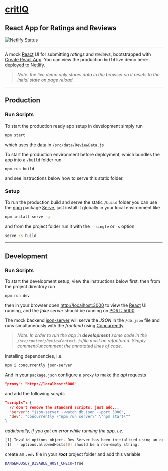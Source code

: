 # [critIQ](https://critiq-react-app.netlify.app)

## React App for Ratings and Reviews

[![Netlify Status](https://api.netlify.com/api/v1/badges/33351f97-a8a9-485d-9276-297b36cecf2d/deploy-status)](https://app.netlify.com/sites/critiq-react-app/deploys)

---

A mock [React](https://reactjs.org/docs/getting-started.html#try-react) UI for submitting _ratings_ and _reviews_, bootstrapped with [Create React App](https://github.com/facebook/create-react-app). You can view the production `build` live demo here: [deployed to Netlify](https://www.netlify.com/?utm_source=google&utm_medium=paid_search&utm_campaign=12755510784&adgroup=118788138897&utm_term=netlify&utm_content=aud-1596644761615:kwd-371509120223&creative=516906172749&device=c&matchtype=e&location=9028317&gclid=Cj0KCQjwntCVBhDdARIsAMEwACnUWdPiqrRkB5_Xgj_En8rWNSmoir0z_Tm_oEAUaq1D99EacTlCojMaAh8xEALw_wcB).

> _Note: the live demo only stores data in the browser so it resets to the initial state on page reload._

---

## Production

### Run Scripts

To start the production ready app setup in development simply run

```sh
npm start
```

which uses the data in `/src/data/ReviewData.js`

To start the production environment before deployment, which bundles the app into a `/build` folder run

```sh
npm run build
```

and see instructions below how to serve this static folder.

### Setup

To run the production build and serve the static `/build` folder you can use the [npm](https://npmjs.com) package [Serve](https://www.npmjs.com/package/serve), just install it globally in your local environment like

```sh
npm install serve -g
```

and from the project folder run it with the `--single` or `-s` option

```sh
serve -s build
```

---

## Development

### Run Scripts

To start the development setup, view the instructions below first, then from the project directory run

```bash
npm run dev
```

then in your browser open [http://localhost:3000](http://localhost:3000) to view the [React](https://reactjs.org/docs/getting-started.html#try-react) UI running, and the _fake server_ should be running on [PORT: 5000](http://localhost:5000)

The mock backend [json-server](https://www.npmjs.com/package/json-server) will serve the _JSON_ in the `/db.json` file and runs simultaneously with the _frontend_ using [Concurrently](https://www.npmjs.com/package/concurrently).

> _Note: In order to run the app in **development** some code in the `/src/context/ReviewContext.js`file must be refactored. Simply comment/uncomment the annotated lines of code._

Installing dependencies, i.e.

```bash
npm i concurrently json-server
```

And in your `package.json` configure a `proxy` to make the _api_ requests

```json
"proxy": "http://localhost:5000"
```

and add the following _scripts_

```json
"scripts": {
  // don't remove the standard scripts, just add...
  "server": "json-server --watch db.json --port 5000",
  "dev": "concurrently \"npm run server\" \"npm start\""
}
```

_additionally, if you get an error while running the app, i.e._

```sh
[1] Invalid options object. Dev Server has been initialized using an options object that does not match the API schema.
[1]  - options.allowedHosts[0] should be a non-empty string.
```

create an `.env` file in your **_root_** project folder and add this variable

```sh
DANGEROUSLY_DISABLE_HOST_CHECK=true
```


